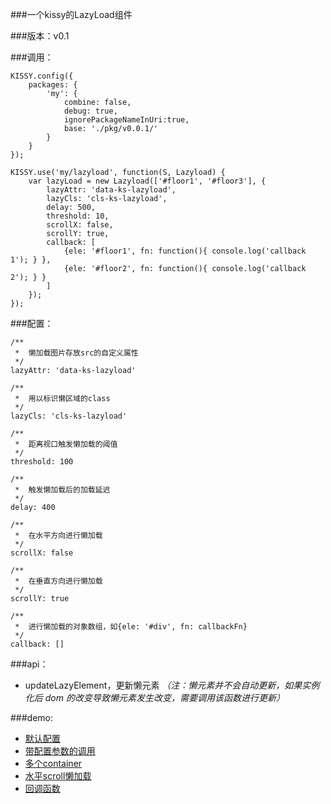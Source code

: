 ###一个kissy的LazyLoad组件

###版本：v0.1

###调用：

	KISSY.config({
		packages: {
			'my': {
				combine: false,
				debug: true,
				ignorePackageNameInUri:true,
				base: './pkg/v0.0.1/'
			}
		}
	});

	KISSY.use('my/lazyload', function(S, Lazyload) {
		var lazyLoad = new Lazyload(['#floor1', '#floor3'], {
			lazyAttr: 'data-ks-lazyload',
			lazyCls: 'cls-ks-lazyload',
			delay: 500,
			threshold: 10,
			scrollX: false,
			scrollY: true,
			callback: [
				{ele: '#floor1', fn: function(){ console.log('callback 1'); } },
				{ele: '#floor2', fn: function(){ console.log('callback 2'); } }
			]
		});
	});


###配置：

    /**
     *  懒加载图片存放src的自定义属性
     */		
	lazyAttr: 'data-ks-lazyload'

    /**
     *  用以标识懒区域的class
     */			
	lazyCls: 'cls-ks-lazyload'

    /**
     *  距离视口触发懒加载的阈值
     */			
	threshold: 100

    /**
     *  触发懒加载后的加载延迟     
     */	
	delay: 400

    /**
     *  在水平方向进行懒加载
     */			
	scrollX: false

    /**
     *  在垂直方向进行懒加载
     */			
	scrollY: true

    /**
     *  进行懒加载的对象数组，如{ele: '#div', fn: callbackFn}
     */			
	callback: []


###api：

- updateLazyElement，更新懒元素 _（注：懒元素并不会自动更新，如果实例化后 dom 的改变导致懒元素发生改变，需要调用该函数进行更新）_


###demo:

- <a href="http://runtang.github.io/lazyload/demo/default.html" target="_blank">默认配置</a>
- <a href="http://runtang.github.io/lazyload/demo/config.html" target="_blank">带配置参数的调用</a>  
- <a href="http://runtang.github.io/lazyload/demo/mutilcontainers.html" target="_blank">多个container</a> 
- <a href="http://runtang.github.io/lazyload/demo/scrollx.html" target="_blank">水平scroll懒加载</a>
- <a href="http://runtang.github.io/lazyload/demo/callbackfn.html" target="_blank">回调函数</a>



